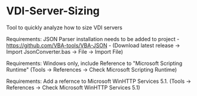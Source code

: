 # VDI-Server-Sizing
Tool to quickly analyze how to size VDI servers

Requirements:  JSON Parser installation needs to be added to project - https://github.com/VBA-tools/VBA-JSON - (Download latest release -> Import JsonConverter.bas -> File -> Import File)

Requirements:  Windows only, include Reference to "Microsoft Scripting Runtime" (Tools -> References -> Check Microsoft Scripting Runtime)

Requirements:  Add a refernce to Microsoft WinHTTP Services 5.1.  (Tools -> References -> Check Microsoft WinHTTP Services 5.1)
